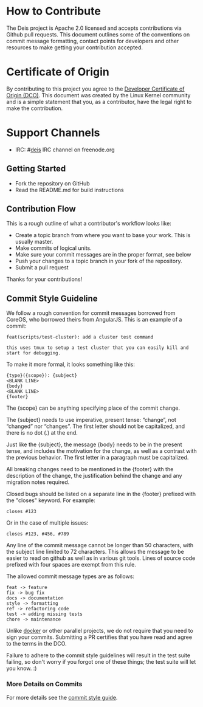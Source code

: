 # How to Contribute

The Deis project is Apache 2.0 licensed and accepts contributions via Github pull
requests. This document outlines some of the conventions on commit message formatting,
contact points for developers and other resources to make getting your contribution
accepted.

# Certificate of Origin

By contributing to this project you agree to the
[Developer Certificate of Origin (DCO)][dco]. This document was created by the Linux
Kernel community and is a simple statement that you, as a contributor, have the legal
right to make the contribution.

# Support Channels

- IRC: #[deis](irc://irc.freenode.org:6667/#deis) IRC channel on freenode.org

## Getting Started

- Fork the repository on GitHub
- Read the README.md for build instructions

## Contribution Flow

This is a rough outline of what a contributor's workflow looks like:

- Create a topic branch from where you want to base your work. This is usually master.
- Make commits of logical units.
- Make sure your commit messages are in the proper format, see below
- Push your changes to a topic branch in your fork of the repository.
- Submit a pull request

Thanks for your contributions!

## Commit Style Guideline

We follow a rough convention for commit messages borrowed from CoreOS, who borrowed theirs
from AngularJS. This is an example of a commit:

    feat(scripts/test-cluster): add a cluster test command

    this uses tmux to setup a test cluster that you can easily kill and
    start for debugging.

To make it more formal, it looks something like this:

    {type}({scope}): {subject}
    <BLANK LINE>
    {body}
    <BLANK LINE>
    {footer}

The {scope} can be anything specifying place of the commit change.

The {subject} needs to use imperative, present tense: “change”, not “changed” nor
“changes”. The first letter should not be capitalized, and there is no dot (.) at the end.

Just like the {subject}, the message {body} needs to be in the present tense, and includes
the motivation for the change, as well as a contrast with the previous behavior. The first
letter in a paragraph must be capitalized.

All breaking changes need to be mentioned in the {footer} with the description of the
change, the justification behind the change and any migration notes required.

Closed bugs should be listed on a separate line in the {footer} prefixed with the "closes"
keyword. For example:

    closes #123

Or in the case of multiple issues:

    closes #123, #456, #789

Any line of the commit message cannot be longer than 50 characters, with the subject line
limited to 72 characters. This allows the message to be easier to read on github as well
as in various git tools. Lines of source code prefixed with four spaces are exempt from
this rule.

The allowed commit message types are as follows:

    feat -> feature
    fix -> bug fix
    docs -> documentation
    style -> formatting
    ref -> refactoring code
    test -> adding missing tests
    chore -> maintenance

Unlike [docker][docker] or other parallel projects, we do not require that you need to
sign your commits. Submitting a PR certifies that you have read and agree to the terms in
the DCO.

Failure to adhere to the commit style guidelines will result in the test suite failing, so
don't worry if you forgot one of these things; the test suite will let you know. :)

### More Details on Commits

For more details see the [commit style guide][style-guide].

[docker]: https://docker.com/
[dco]: DCO
[style-guide]: http://docs.deis.io/en/latest/contributing/standards/#commit-style-guide
